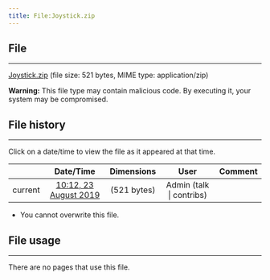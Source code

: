 ```yaml
---
title: File:Joystick.zip
---
```


## File
--------

[Joystick.zip](https://wiki.elecrow.com/images/6/6e/Joystick.zip) (file size: 521 bytes, MIME type: application/zip)

**Warning:** This file type may contain malicious code. By executing it, your system may be compromised.

## File history
--------

Click on a date/time to view the file as it appeared at that time.

|         |                          Date/Time                           | Dimensions  |                             User                             | Comment |
| :-----: | :----------------------------------------------------------: | :---------: | :----------------------------------------------------------: | :-----: |
| current | [10:12, 23 August 2019](https://wiki.elecrow.com/images/6/6e/Joystick.zip) | (521 bytes) | Admin (talk \| contribs) |         |

- You cannot overwrite this file.

## File usage
--------

There are no pages that use this file.